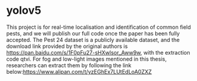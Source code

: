 # yolov5
This project is for real-time localisation and identification of common field pests, and we will publish our full code once the paper has been fully accepted.
The Pest 24 dataset is a publicly available dataset, and the download link provided by the original authors is https://pan.baidu.com/s/1F0pFu27-sHXwlsor_Aww9w, with the extraction code qtvi. 
For fog and low-light images mentioned in this thesis, researchers can extract them by following the link below:https://www.alipan.com/t/yzEGhEx7LUtEdLoA0ZXZ
